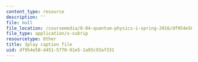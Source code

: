 ```yaml
---
content_type: resource
description: ''
file: null
file_location: /coursemedia/8-04-quantum-physics-i-spring-2016/df954e58d451577091e51a93c93af331_w49WAat6ymk.vtt
file_type: application/x-subrip
resourcetype: Other
title: 3play caption file
uid: df954e58-d451-5770-91e5-1a93c93af331
---
```

